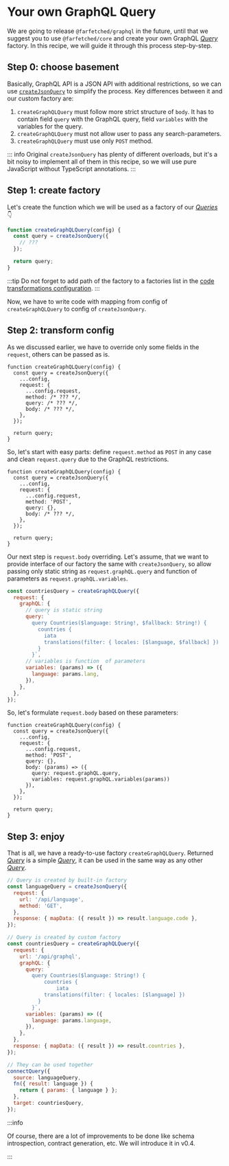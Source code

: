 # Your own GraphQL Query

We are going to release `@farfetched/graphql` in the future, until that we suggest you to use `@farfetched/core` and create your own GraphQL [_Query_](/api/primitives/query) factory. In this recipe, we will guide it through this process step-by-step.

## Step 0: choose basement

Basically, GraphQL API is a JSON API with additional restrictions, so we can use [`createJsonQuery`](/api/factories/create_json_query) to simplify the process. Key differences between it and our custom factory are:

1. `createGraphQLQuery` must follow more strict structure of `body`. It has to contain field `query` with the GraphQL query, field `variables` with the variables for the query.
2. `createGraphQLQuery` must not allow user to pass any search-parameters.
3. `createGraphQLQuery` must use only `POST` method.

::: info
Original `createJsonQuery` has plenty of different overloads, but it's a bit noisy to implement all of them in this recipe, so we will use pure JavaScript without TypeScript annotations.
:::

## Step 1: create factory

Let's create the function which we will be used as a factory of our [_Queries_](/api/primitives/query) 👇

```js
function createGraphQLQuery(config) {
  const query = createJsonQuery({
    // ???
  });

  return query;
}
```

:::tip
Do not forget to add path of the factory to a factories list in the [code transformations configuration](/recipes/sids).
:::

Now, we have to write code with mapping from config of `createGraphQLQuery` to config of `createJsonQuery`.

## Step 2: transform config

As we discussed earlier, we have to override only some fields in the `request`, others can be passed as is.

```js{3,5}
function createGraphQLQuery(config) {
  const query = createJsonQuery({
    ...config,
    request: {
      ...config.request,
      method: /* ??? */,
      query: /* ??? */,
      body: /* ??? */,
    },
  });

  return query;
}
```

So, let's start with easy parts: define `request.method` as `POST` in any case and clean `request.query` due to the GraphQL restrictions.

```js{6-7}
function createGraphQLQuery(config) {
  const query = createJsonQuery({
    ...config,
    request: {
      ...config.request,
      method: 'POST',
      query: {},
      body: /* ??? */,
    },
  });

  return query;
}
```

Our next step is `request.body` overriding. Let's assume, that we want to provide interface of our factory the same with `createJsonQuery`, so allow passing only static string as `request.graphQL.query` and function of parameters as `request.graphQL.variables`.

```js
const countriesQuery = createGraphQLQuery({
  request: {
    graphQL: {
      // query is static string
      query: `
        query Countries($language: String!, $fallback: String!) {
          countries {
            iata
            translations(filter: { locales: [$language, $fallback] })
          }
        }`,
      // variables is function  of parameters
      variables: (params) => ({
        language: params.lang,
      }),
    },
  },
});
```

So, let's formulate `request.body` based on these parameters:

```js{8-11}
function createGraphQLQuery(config) {
  const query = createJsonQuery({
    ...config,
    request: {
      ...config.request,
      method: 'POST',
      query: {},
      body: (params) => ({
        query: request.graphQL.query,
        variables: request.graphQL.variables(params))
      }),
    },
  });

  return query;
}
```

## Step 3: enjoy

That is all, we have a ready-to-use factory `createGraphQLQuery`. Returned [_Query_](/api/primitives/query) is a simple [_Query_](/api/primitives/query), it can be used in the same way as any other [_Query_](/api/primitives/query).

```js
// Query is created by built-in factory
const languageQuery = createJsonQuery({
  request: {
    url: '/api/language',
    method: 'GET',
  },
  response: { mapData: ({ result }) => result.language.code },
});

// Query is created by custom factory
const countriesQuery = createGraphQLQuery({
  request: {
    url: '/api/graphql',
    graphQL: {
      query: `
        query Countries($language: String!) {
            countries {
                iata
            translations(filter: { locales: [$language] })
          }
        }`,
      variables: (params) => ({
        language: params.language,
      }),
    },
  },
  response: { mapData: ({ result }) => result.countries },
});

// They can be used together
connectQuery({
  source: languageQuery,
  fn({ result: language }) {
    return { params: { language } };
  },
  target: countriesQuery,
});
```

:::info

Of course, there are a lot of improvements to be done like schema introspection, contract generation, etc. We will introduce it in v0.4.

:::
